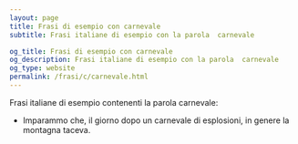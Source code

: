 ```yaml
---
layout: page
title: Frasi di esempio con carnevale 
subtitle: Frasi italiane di esempio con la parola  carnevale

og_title: Frasi di esempio con carnevale 
og_description: Frasi italiane di esempio con la parola  carnevale
og_type: website
permalink: /frasi/c/carnevale.html
---
```


Frasi italiane di esempio contenenti la parola carnevale:


- Imparammo che, il giorno dopo un carnevale di esplosioni, in genere la montagna taceva.
